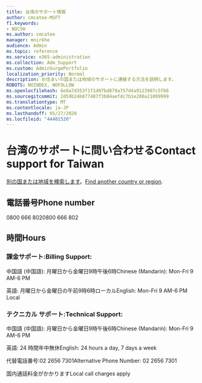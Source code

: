 ```yaml
---
title: 台湾のサポート情報
author: cmcatee-MSFT
f1.keywords:
- NOCSH
ms.author: cmcatee
manager: mnirkhe
audience: Admin
ms.topic: reference
ms.service: o365-administration
ms.collection: Adm_Support
ms.custom: AdminSurgePortfolio
localization_priority: Normal
description: お住まいの国または地域のサポートに連絡する方法を説明します。
ROBOTS: NOINDEX, NOFOLLOW
ms.openlocfilehash: 6e8a7d353f1f1d07bd879a757d4a9123987c5f66
ms.sourcegitcommit: 2d59b24b877487f3b84aefdc7b1e200a21009999
ms.translationtype: MT
ms.contentlocale: ja-JP
ms.lasthandoff: 05/27/2020
ms.locfileid: "44401520"
---
```

# <a name="contact-support-for-taiwan"></a><span data-ttu-id="f99b1-103">台湾のサポートに問い合わせる</span><span class="sxs-lookup"><span data-stu-id="f99b1-103">Contact support for Taiwan</span></span>

<span data-ttu-id="f99b1-104">[別の国または地域を検索します](../contact-support-for-business-products.md)。</span><span class="sxs-lookup"><span data-stu-id="f99b1-104">[Find another country or region](../contact-support-for-business-products.md).</span></span>

## <a name="phone-number"></a><span data-ttu-id="f99b1-105">電話番号</span><span class="sxs-lookup"><span data-stu-id="f99b1-105">Phone number</span></span>
<span data-ttu-id="f99b1-106">0800 666 802</span><span class="sxs-lookup"><span data-stu-id="f99b1-106">0800 666 802</span></span>

## <a name="hours"></a><span data-ttu-id="f99b1-107">時間</span><span class="sxs-lookup"><span data-stu-id="f99b1-107">Hours</span></span>
### <a name="billing-support"></a><span data-ttu-id="f99b1-108">課金サポート:</span><span class="sxs-lookup"><span data-stu-id="f99b1-108">Billing Support:</span></span>

<span data-ttu-id="f99b1-109">中国語 (中国語): 月曜日から金曜日9時午後6時</span><span class="sxs-lookup"><span data-stu-id="f99b1-109">Chinese (Mandarin): Mon-Fri 9 AM-6 PM</span></span>

<span data-ttu-id="f99b1-110">英語: 月曜日から金曜日の午前9時6時ローカル</span><span class="sxs-lookup"><span data-stu-id="f99b1-110">English: Mon-Fri 9 AM-6 PM Local</span></span>

### <a name="technical-support"></a><span data-ttu-id="f99b1-111">テクニカル サポート:</span><span class="sxs-lookup"><span data-stu-id="f99b1-111">Technical Support:</span></span>

<span data-ttu-id="f99b1-112">中国語 (中国語): 月曜日から金曜日9時午後6時</span><span class="sxs-lookup"><span data-stu-id="f99b1-112">Chinese (Mandarin): Mon-Fri 9 AM-6 PM</span></span>

<span data-ttu-id="f99b1-113">英語: 24 時間年中無休</span><span class="sxs-lookup"><span data-stu-id="f99b1-113">English: 24 hours a day, 7 days a week</span></span>

<span data-ttu-id="f99b1-114">代替電話番号:02 2656 7301</span><span class="sxs-lookup"><span data-stu-id="f99b1-114">Alternative Phone Number: 02 2656 7301</span></span>

<span data-ttu-id="f99b1-115">国内通話料金がかかります</span><span class="sxs-lookup"><span data-stu-id="f99b1-115">Local call charges apply</span></span>
